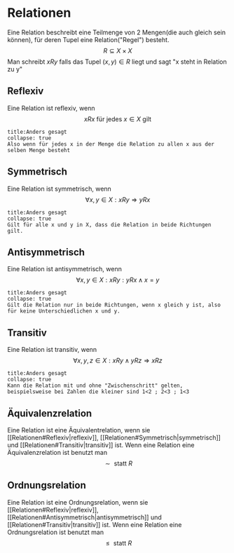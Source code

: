 # Relationen
Eine Relation beschreibt eine Teilmenge von 2 Mengen(die auch gleich sein können), für deren Tupel eine Relation("Regel") besteht.
$$R\subseteq X\times X$$
Man schreibt $xRy$ falls das Tupel $(x,y)\in R$ liegt und sagt "x steht in Relation zu y"
## Reflexiv
Eine Relation ist reflexiv, wenn 
$$xRx\text{ für jedes }x\in X\text{ gilt}$$
```ad-note
title:Anders gesagt
collapse: true
Also wenn für jedes x in der Menge die Relation zu allen x aus der selben Menge besteht
```
## Symmetrisch
Eine Relation ist symmetrisch, wenn 
$$\forall x,y\in X:xRy\Rightarrow yRx$$
```ad-note
title:Anders gesagt
collapse: true
Gilt für alle x und y in X, dass die Relation in beide Richtungen gilt.
```
## Antisymmetrisch
Eine Relation ist antisymmetrisch, wenn 
$$\forall x,y\in X:xRy:yRx\wedge x=y$$
```ad-note
title:Anders gesagt
collapse: true
Gilt die Relation nur in beide Richtungen, wenn x gleich y ist, also für keine Unterschiedlichen x und y.
```
## Transitiv
Eine Relation ist transitiv, wenn 
$$\forall x,y,z\in X:xRy\wedge yRz\Rightarrow xRz$$
```ad-note
title:Anders gesagt
collapse: true
Kann die Relation mit und ohne "Zwischenschritt" gelten, beispielsweise bei Zahlen die kleiner sind 1<2 ; 2<3 ; 1<3
```
## Äquivalenzrelation
Eine Relation ist eine Äquivalentrelation, wenn sie [[Relationen#Reflexiv|reflexiv]], [[Relationen#Symmetrisch|symmetrisch]] und [[Relationen#Transitiv|transitiv]] ist.
Wenn eine Relation eine Äquivalenzrelation ist benutzt man
$$\sim\text{ statt }R$$

## Ordnungsrelation
Eine Relation ist eine Ordnungsrelation, wenn sie [[Relationen#Reflexiv|reflexiv]], [[Relationen#Antisymmetrisch|antisymmetrisch]] und [[Relationen#Transitiv|transitiv]] ist.
Wenn eine Relation eine Ordnungsrelation ist benutzt man
$$\le\text{ statt }R$$